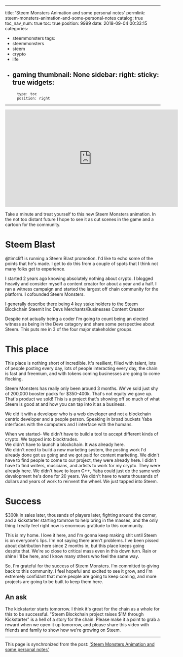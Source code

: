 
---
title: 'Steem Monsters Animation and some personal notes'
permlink: steem-monsters-animation-and-some-personal-notes
catalog: true
toc_nav_num: true
toc: true
position: 9999
date: 2018-09-04 00:33:15
categories:
- steemmonsters
tags:
- steemmonsters
- steem
- crypto
- life
- gaming
thumbnail: None
sidebar:
    right:
        sticky: true
widgets:
    -
        type: toc
        position: right
---


<iframe width="560" height="315" src="https://www.youtube.com/embed/E3UoCcJnyPE" frameborder="0" allow="autoplay; encrypted-media" allowfullscreen></iframe>

Take a minute and treat yourself to this new Steem Monsters animation.  In the not too distant future I hope to see it as cut scenes in the game and a cartoon for the community.

# Steem Blast

@timcliff is running a Steem Blast promotion.  I'd like to echo some of the points that he's made.  I get to do this from a couple of spots that I think not many folks get to experience.

I started 2 years ago knowing absolutely nothing about crypto.
I blogged heavily and consider myself a content creator for about a year and a half.
I ran a witness campaign and started the largest off chain community for the platform.
I cofounded Steem Monsters.

I generally describe there being 4 key stake holders to the Steem Blockchain 
Steemit Inc
Devs
Merchants/Businesses
Content Creator

Despite not actually being a coder I'm going to count being an elected witness as being in the Devs catagory and share some perspective about Steem.  This puts me in 3 of the four major stakeholder groups.

# This place

This place is nothing short of incredible.  It's resilient, filled with talent, lots of people posting every day, lots of people interacting every day, the chain is fast and freemium, and with tokens coming businesses are going to come flocking.

Steem Monsters has really only been around 3 months.  We've sold just shy of 200,000 booster packs for $350-400k.  That's not equity we gave up.  That's product we sold!  This is a project that's showing off so much of what Steem is good at and how you can tap into it as a business.

We did it with a developer who is a web developer and not a blockchain centric developer and a people person.  Speaking in broad buckets Yaba interfaces with the computers and I interface with the humans.

When we started-
We didn't have to build a tool to accept different kinds of crypto.  We tapped into blocktrades.  
We didn't have to launch a blockchain.  It was already here.  
We didn't need to build a new marketing system, the posting work I'd already done got us going and we got paid for content marketing.
We didn't have to find people to come to our project, they were already here.
I didn't have to find writers, musicians, and artists to work for my crypto.  They were already here.
We didn't have to learn C++, Yaba could just do the same web development he's done for 20 years.
We didn't have to waste thousands of dollars and years of work to reinvent the wheel.  We just tapped into Steem.

# Success

$300k in sales later, thousands of players later, fighting around the corner, and a kickstarter starting tomrrow to help bring in the masses, and the only thing I really feel right now is enormous gratitude to this community.

This is my home.  I love it here, and I'm gonna keep making shit until Steem is on everyone's lips.  I'm not saying there aren't problems.  I've been pissed about distribution here since 2 months in, but this place keeps going despite that.  We're so close to critical mass even in this down turn.  Rain or shine I'll be here, and I know many others who feel the same way.

So, I'm grateful for the success of Steem Monsters.  I'm committed to giving back to this community.  I feel hopeful and excited to see it grow, and I'm extremely confidant that more people are going to keep coming, and more projects are going to be built to keep them here.

## An ask 

The kickstarter starts tomorrow.  I think it's great for the chain as a whole for this to be successful. "Steem Blockchain project raises $1M through Kickstarter" is a hell of a story for the chain.  Please make it a point to grab a reward when we open it up tomorrow, and please share this video with friends and family to show how we're growing on Steem.

- - -

This page is synchronized from the post: ['Steem Monsters Animation and some personal notes'](https://steemit.com/@aggroed/steem-monsters-animation-and-some-personal-notes)
